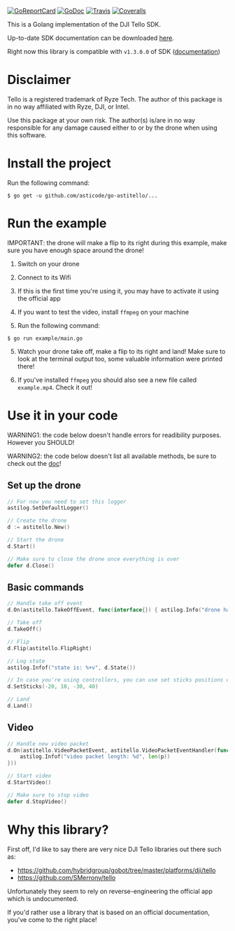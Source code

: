 [![GoReportCard](http://goreportcard.com/badge/github.com/asticode/go-astitello)](http://goreportcard.com/report/github.com/asticode/go-astitello)
[![GoDoc](https://godoc.org/github.com/asticode/go-astitello?status.svg)](https://godoc.org/github.com/asticode/go-astitello)
[![Travis](https://travis-ci.org/asticode/go-astitello.svg?branch=master)](https://travis-ci.org/asticode/go-astitello#)
[![Coveralls](https://coveralls.io/repos/github/asticode/go-astitello/badge.svg?branch=master)](https://coveralls.io/repos/github/asticode/go-astitello)

This is a Golang implementation of the DJI Tello SDK.

Up-to-date SDK documentation can be downloaded [here](https://www.ryzerobotics.com/fr/tello/downloads).

Right now this library is compatible with `v1.3.0.0` of SDK ([documentation](https://terra-1-g.djicdn.com/2d4dce68897a46b19fc717f3576b7c6a/Tello%20%E7%BC%96%E7%A8%8B%E7%9B%B8%E5%85%B3/For%20Tello/Tello%20SDK%20Documentation%20EN_1.3_1122.pdf))

# Disclaimer

Tello is a registered trademark of Ryze Tech. The author of this package is in no way affiliated with Ryze, DJI, or Intel.

Use this package at your own risk. The author(s) is/are in no way responsible for any damage caused either to or by the drone when using this software.

# Install the project

Run the following command:

```
$ go get -u github.com/asticode/go-astitello/...
```

# Run the example

IMPORTANT: the drone will make a flip to its right during this example, make sure you have enough space around the drone!

1) Switch on your drone

2) Connect to its Wifi

3) If this is the first time you're using it, you may have to activate it using the official app

4) If you want to test the video, install `ffmpeg` on your machine

5) Run the following command:

```
$ go run example/main.go
```

5) Watch your drone take off, make a flip to its right and land! Make sure to look at the terminal output too, some valuable information were printed there!

6) If you've installed `ffmpeg` you should also see a new file called `example.mp4`. Check it out!

# Use it in your code

WARNING1: the code below doesn't handle errors for readibility purposes. However you SHOULD!

WARNING2: the code below doesn't list all available methods, be sure to check out the [doc](https://godoc.org/github.com/asticode/go-astitello)!

## Set up the drone

```go
// For now you need to set this logger
astilog.SetDefaultLogger()

// Create the drone
d := astitello.New()

// Start the drone
d.Start()

// Make sure to close the drone once everything is over
defer d.Close()
```

## Basic commands

```go
// Handle take off event
d.On(astitello.TakeOffEvent, func(interface{}) { astilog.Info("drone has took off!") })

// Take off
d.TakeOff()

// Flip
d.Flip(astitello.FlipRight)

// Log state
astilog.Infof("state is: %+v", d.State())

// In case you're using controllers, you can use set sticks positions directly
d.SetSticks(-20, 10, -30, 40)

// Land
d.Land()
```

## Video

```go
// Handle new video packet
d.On(astitello.VideoPacketEvent, astitello.VideoPacketEventHandler(func(p []byte) {
    astilog.Infof("video packet length: %d", len(p))
}))

// Start video
d.StartVideo()

// Make sure to stop video
defer d.StopVideo()
```

# Why this library?

First off, I'd like to say there are very nice DJI Tello libraries out there such as:

- https://github.com/hybridgroup/gobot/tree/master/platforms/dji/tello
- https://github.com/SMerrony/tello

Unfortunately they seem to rely on reverse-engineering the official app which is undocumented.

If you'd rather use a library that is based on an official documentation, you've come to the right place!